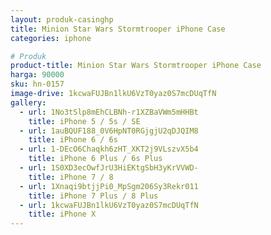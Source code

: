 ```yaml
---
layout: produk-casinghp
title: Minion Star Wars Stormtrooper iPhone Case
categories: iphone

# Produk
product-title: Minion Star Wars Stormtrooper iPhone Case
harga: 90000
sku: hn-0157
image-drive: 1kcwaFUJBn1lkU6VzT0yaz0S7mcDUqTfN
gallery:
  - url: 1No3tSlp8mEhCLBNh-r1XZBaVWm5mHHBt
    title: iPhone 5 / 5s / SE
  - url: 1auBQUF188_0V6HpNT0RGjgjU2qDJQIM8
    title: iPhone 6 / 6s
  - url: 1-DEcO6Chaqkh6zHT_XKT2j9VLszvX5b4
    title: iPhone 6 Plus / 6s Plus
  - url: 1S0XD3ecOwfJrU3HiEKtgSbH3yKrVVWD-
    title: iPhone 7 / 8
  - url: 1Xnaqi9btjjPi0_MpSgm206Sy3Rekr011
    title: iPhone 7 Plus / 8 Plus
  - url: 1kcwaFUJBn1lkU6VzT0yaz0S7mcDUqTfN
    title: iPhone X
---
```

